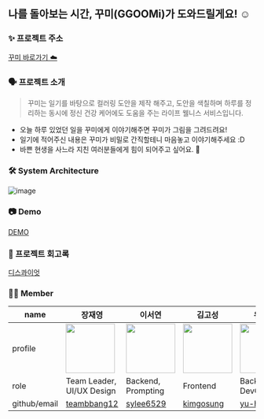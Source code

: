 ## 나를 돌아보는 시간, 꾸미(GGOOMi)가 도와드릴게요! ☺️

### ✨ 프로젝트 주소
[꾸미 바로가기 ☁️](http://ggoomi.world/)

### 🗣 프로젝트 소개
> 꾸미는 일기를 바탕으로 컬러링 도안을 제작 해주고, 도안을 색칠하며 하루를 정리하는 동시에 정신 건강 케어에도 도움을 주는 라이프 웰니스 서비스입니다.
> 
* 오늘 하루 있었던 일을 꾸미에게 이야기해주면 꾸미가 그림을 그려드려요!  
* 일기에 적어주신 내용은 꾸미가 비밀로 간직할테니 마음놓고 이야기해주세요 :D
* 바쁜 현생을 사느라 지친 여러분들에게 힘이 되어주고 싶어요. 💪

### 🛠 System Architecture
![image](https://github.com/prompter-day-2023/.github/assets/96467030/42d40919-853f-4012-82fd-1bfe6e993ba6)


### 📷 Demo

[DEMO](https://youtu.be/I7PFO_c1o-M)

### 📝 프로젝트 회고록
[디스콰이엇](https://disquiet.io/product/%EC%96%B4%EB%A5%B8%EC%9D%B4%EB%A5%BC-%EC%9C%84%ED%95%9C-%EA%B7%B8%EB%A6%BC-%EC%9D%BC%EA%B8%B0-%EC%BB%AC%EB%9F%AC%EB%A7%81%EB%B6%81-%EA%BE%B8%EB%AF%B8)

### 👩‍💻 Member
| name | 장재영 | 이서연 | 김고성 | 유희진 |
| --- | --- | --- | --- | --- |
| profile | <img src="https://github.com/prompter-day-2023/.github/assets/96467030/8e2e9ae8-1fa0-4277-8b39-3a85befa4575" width=100px height=100px/> | <img src="https://avatars.githubusercontent.com/u/68765200?v=4" width=100px height=100px/> | <img src="https://avatars.githubusercontent.com/u/121794841?v=4" width=100px height=100px/> | <img src="https://avatars.githubusercontent.com/u/96467030?v=4" width=100px height=100px/> |
| role | Team Leader,<br/>UI/UX Design | Backend,<br/>Prompting | Frontend | Backend,<br/>DevOps |
| github/email | [teambbang12](teambbang12@naver.com) | [sylee6529](https://github.com/sylee6529) | [kimgosung](https://github.com/kimgosung) | [yu-heejin](http://github.com/yu-heejin) |
